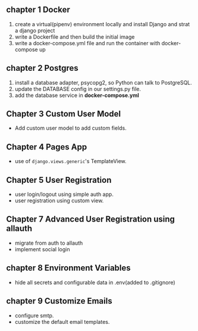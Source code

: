 <h2>chapter 1 Docker</h1>
<ol>
<li>create a virtual(pipenv) environment locally and install Django and strat a django project</li>

<li>write a Dockerfile and then build the initial image</li>
<li>write a docker-compose.yml file and run the container with docker-compose up</li>
</ol>
<h2>chapter 2 Postgres</h2>
<ol>
<li>install a database adapter, psycopg2, so Python can talk to PostgreSQL.</li>
<li>update the DATABASE config in our settings.py file.</li>
<li>add the database service in <b>docker-compose.yml</b></li>
</ol>

## Chapter 3  Custom User Model
* Add custom user model to add custom fields.

## Chapter 4 Pages App
* use of `django.views.generic`'s TemplateView.

## Chapter 5 User Registration
* user login/logout using simple auth app.
* user registration using custom view.

## Chapter 7 Advanced User Registration using allauth
* migrate from auth to allauth
* implement social login

## chapter 8 Environment Variables
* hide all secrets and configurable data in .env(added to .gitignore)

## chapter 9 Customize Emails
* configure smtp.
* customize the default email templates.